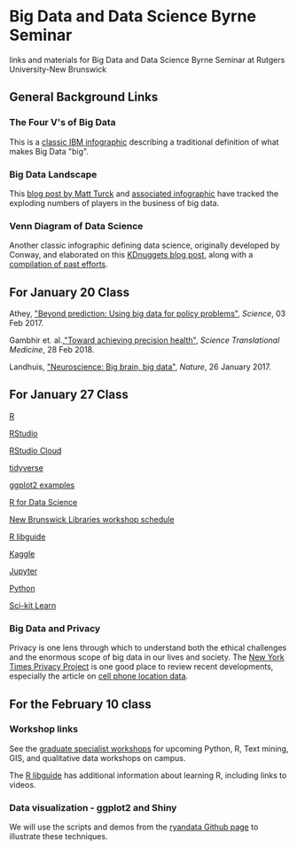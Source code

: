 # Big Data and Data Science Byrne Seminar
links and materials for Big Data and Data Science Byrne Seminar at Rutgers University-New Brunswick

## General Background Links 

### The Four V's of Big Data
This is a [classic IBM infographic](https://www.ibmbigdatahub.com/infographic/four-vs-big-data) describing a traditional definition of what makes Big Data "big".

### Big Data Landscape

This [blog post by Matt Turck](https://mattturck.com/data2019/) and [associated infographic](http://mattturck.com/wp-content/uploads/2019/07/2019_Matt_Turck_Big_Data_Landscape_Final_Fullsize.png) have tracked the exploding numbers of players in the business of big data.

### Venn Diagram of Data Science

Another classic infographic defining data science, originally developed by Conway, and elaborated on this [KDnuggets blog post](https://www.kdnuggets.com/2019/02/essential-data-science-venn-diagram.html), along with a [compilation of past efforts](https://www.kdnuggets.com/2016/10/battle-data-science-venn-diagrams.html).

## For January 20 Class

Athey, ["Beyond prediction: Using big data for policy problems"](http://science.sciencemag.org.proxy.libraries.rutgers.edu/content/355/6324/483), *Science*, 03 Feb 2017. 

Gambhir et. al.,["Toward achieving precision health"](https://stm-sciencemag-org.proxy.libraries.rutgers.edu/content/10/430/eaao3612), *Science Translational Medicine*, 28 Feb 2018.

Landhuis, ["Neuroscience: Big brain, big data"](http://www.nature.com.proxy.libraries.rutgers.edu/articles/541559a), *Nature*, 26 January 2017.

## For January 27 Class

[R](https://r-project.org)

[RStudio](https://rstudio.com)

[RStudio Cloud](https://rstudio.cloud)

[tidyverse](https://tidyverse.org)

[ggplot2 examples](http://r-statistics.co/Top50-Ggplot2-Visualizations-MasterList-R-Code.html)

[R for Data Science](https://r4ds.had.co.nz)

[New Brunswick Libraries workshop schedule](https://libcal.rutgers.edu/nblworkshops)

[R libguide](https://libguides.rutgers.edu/data_R)

[Kaggle](https://kaggle.com)

[Jupyter](https://jupyter.org)

[Python](https://python.org)

[Sci-kit Learn](https://scikit-learn.org)

### Big Data and Privacy

Privacy is one lens through which to understand both the ethical challenges and the enormous scope of big data in our lives and society.  The [New York Times Privacy Project](https://www.nytimes.com/series/new-york-times-privacy-project) is one good place to review recent developments, especially the article on [cell phone location data](https://www.nytimes.com/interactive/2019/12/19/opinion/location-tracking-cell-phone.html).

## For the February 10 class

### Workshop links

See the [graduate specialist workshops](https://libguides.rutgers.edu/graduatespecialist/workshops) for upcoming Python, R, Text mining, GIS, and qualitative data workshops on campus.

The [R libguide](https://libguides.rutgers.edu/data_R) has additional information about learning R, including links to videos.

### Data visualization - ggplot2 and Shiny

We will use the scripts and demos from the [ryandata Github page](https://github.com/ryandata/tidyverse_approach) to illustrate these techniques.
